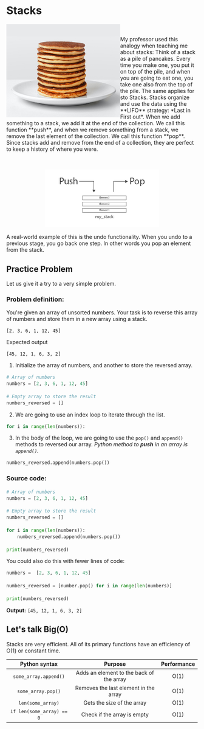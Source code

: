 # Stacks
<img align="left" width="300" src="pancakes.jpg">
<p>&nbsp;</p>
My professor used this analogy when teaching me about stacks: Think of a stack as a pile of pancakes. Every time you make one, you put it on top of the pile, and when you are going to eat one, you take one also from the top of the pile. The same applies for sto Stacks. Stacks organize and use the data using the **LIFO** strategy: *Last in First out*.
When we add something to a stack, we add it at the end of the collection. We call this function **push**, and when we remove something from a stack, we remove the last element of the collection. We call this function **pop**. Since stacks add and remove from the end of a collection, they are perfect to keep a history of where you were.
<p>&nbsp;</p>

<p align="center">
<img  width="300" src="stacks1.jpg">
</p>

 A real-world example of this is the undo functionality. When you undo to a previous stage, you go back one step. In other words you pop an element from the stack. 

## Practice Problem
Let us give it a try to a very simple problem.
### Problem definition:
You're given an array of unsorted numbers. Your task is to reverse this array of numbers and store them in a new array using a stack.
```
[2, 3, 6, 1, 12, 45]
```
Expected output
```
[45, 12, 1, 6, 3, 2]
```
1. Initialize the array of numbers, and another to store the reversed array.
```python
# Array of numbers
numbers = [2, 3, 6, 1, 12, 45]

# Empty array to store the result
numbers_reversed = []
```
2. We are going to use an index loop to iterate through the list. 
```python
for i in range(len(numbers)):
```
3. In the body of the loop, we are going to use the `pop()` and `append()` methods to reversed our array. *Python method to **push** in an array is `append()`.*
```python
numbers_reversed.append(numbers.pop())
```
### Source code:
```python
# Array of numbers
numbers = [2, 3, 6, 1, 12, 45]

# Empty array to store the result
numbers_reversed = [] 

for i in range(len(numbers)):
	numbers_reversed.append(numbers.pop())

print(numbers_reversed)
```
You could also do this with fewer lines of code:
```python
numbers =  [2, 3, 6, 1, 12, 45]  

numbers_reversed = [number.pop() for i in range(len(numbers)]

print(numbers_reversed)
```
**Output:**
`[45, 12, 1, 6, 3, 2]`

## Let's talk Big(O)
Stacks are very efficient. All of its primary functions have an efficiency of O(1) or constant time.

 Python syntax | Purpose | Performance| 
| :-: | :-: | :-: |
| `some_array.append()` | Adds an element to the back of the array |O(1)|
| `some_array.pop()` | Removes the last element in the array | O(1)|
| `len(some_array)` | Gets the size of the array | O(1) |
| `if len(some_array) == 0` | Check if the array is empty | O(1)


